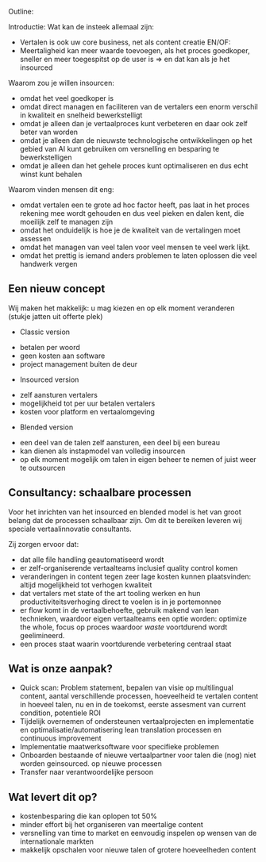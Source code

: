 Outline:


Introductie: Wat kan de insteek allemaal zijn:
* Vertalen is ook uw core business, net als content creatie EN/OF:
* Meertaligheid kan meer waarde toevoegen, als het proces goedkoper, sneller en meer toegespitst op de user is => en dat kan als je het insourced

Waarom zou je willen insourcen:
* omdat het veel goedkoper is
* omdat direct managen en faciliteren van de vertalers een enorm verschil in kwaliteit en snelheid bewerkstelligt
* omdat je alleen dan je vertaalproces kunt verbeteren en daar ook zelf beter van worden
* omdat je alleen dan de nieuwste technologische ontwikkelingen op het gebied van AI kunt gebruiken om versnelling en besparing te bewerkstelligen
* omdat je alleen dan het gehele proces kunt optimaliseren en dus echt winst kunt behalen

Waarom vinden mensen dit eng:
* omdat vertalen een te grote ad hoc factor heeft, pas laat in het proces rekening mee wordt gehouden en dus veel pieken en dalen kent, die moeilijk zelf te managen zijn
* omdat het onduidelijk is hoe je de kwaliteit van de vertalingen moet assessen
* omdat het managen van veel talen voor veel mensen te veel werk lijkt.
* omdat het prettig is iemand anders problemen te laten oplossen die veel handwerk vergen


## Een nieuw concept
Wij maken het makkelijk: u mag kiezen en op elk moment veranderen (stukje jatten uit offerte plek)

* Classic version
- betalen per woord
- geen kosten aan software
- project management buiten de deur 

* Insourced version
- zelf aansturen vertalers
- mogelijkheid tot per uur betalen vertalers
- kosten voor platform en vertaalomgeving

* Blended version
- een deel van de talen zelf aansturen, een deel bij een bureau
- kan dienen als instapmodel van volledig insourcen
- op elk moment mogelijk om talen in eigen beheer te nemen of juist weer te outsourcen

## Consultancy: schaalbare processen
Voor het inrichten van het insourced en blended model is het van groot belang dat de processen schaalbaar zijn. Om dit te bereiken leveren wij speciale vertaalinnovatie consultants. 

Zij zorgen ervoor dat: 
* dat alle file handling geautomatiseerd wordt
* er zelf-organiserende vertaalteams inclusief quality control komen 
* veranderingen in content tegen zeer lage kosten kunnen plaatsvinden: altijd mogelijkheid tot verhogen kwaliteit
* dat vertalers met state of the art tooling werken en hun productiviteitsverhoging direct te voelen is in je portemonnee
* er flow komt in de vertaalbehoefte, gebruik makend van lean technieken, waardoor eigen vertaalteams een optie worden: optimize the whole, focus op proces waardoor _waste_ voortdurend wordt geelimineerd.
* een proces staat waarin voortdurende verbetering centraal staat

## Wat is onze aanpak? 

* Quick scan: Problem statement, bepalen van visie op multilingual content, aantal verschillende processen,
hoeveelheid te vertalen content in hoeveel talen, nu en in de toekomst, eerste assesment van current condition, potentiele ROI
* Tijdelijk overnemen of ondersteunen vertaalprojecten en implementatie en optimalisatie/automatisering lean translation processen en continuous improvement
* Implementatie maatwerksoftware voor specifieke problemen
* Onboarden bestaande of nieuwe vertaalpartner voor talen die (nog) niet worden geinsourced. op nieuwe processen
* Transfer naar verantwoordelijke persoon  

## Wat levert dit op?
* kostenbesparing die kan oplopen tot 50%
* minder effort bij het organiseren van meertalige content
* versnelling van time to market en eenvoudig inspelen op wensen van de internationale markten
* makkelijk opschalen voor nieuwe talen of grotere hoeveelheden content
